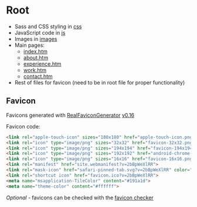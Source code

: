 # Root

- Sass and CSS styling in [css](css)
- JavaScript code in [js](js)
- Images in [images](images)
- Main pages:
    - [index.htm](index.htm)
    - [about.htm](about.htm)
    - [experience.htm](experience.htm)
    - [work.htm](work.htm)
    - [contact.htm](contact.htm)
- Rest of files for favicon (need to be in root file for proper functionality)


## Favicon

Favicons generated with [RealFaviconGenerator](https://realfavicongenerator.net/) [v0.16](https://realfavicongenerator.net/change_log#v0.16)

Favicon code:
```html
<link rel="apple-touch-icon" sizes="180x180" href="apple-touch-icon.png?v=2bBpWeXlRR">
<link rel="icon" type="image/png" sizes="32x32" href="favicon-32x32.png?v=2bBpWeXlRR">
<link rel="icon" type="image/png" sizes="194x194" href="favicon-194x194.png?v=2bBpWeXlRR">
<link rel="icon" type="image/png" sizes="192x192" href="android-chrome-192x192.png?v=2bBpWeXlRR">
<link rel="icon" type="image/png" sizes="16x16" href="favicon-16x16.png?v=2bBpWeXlRR">
<link rel="manifest" href="site.webmanifest?v=2bBpWeXlRR">
<link rel="mask-icon" href="safari-pinned-tab.svg?v=2bBpWeXlRR" color="#191a1d">
<link rel="shortcut icon" href="favicon.ico?v=2bBpWeXlRR">
<meta name="msapplication-TileColor" content="#191a1d">
<meta name="theme-color" content="#ffffff">
```

*Optional* - favicons can be checked with the [favicon checker](https://realfavicongenerator.net/favicon_checker)